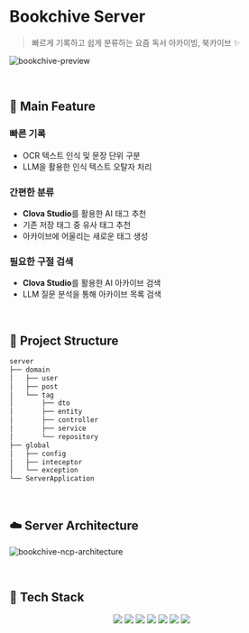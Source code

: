 # Bookchive Server

> 빠르게 기록하고 쉽게 분류하는 요즘 독서 아카이빙, 북카이브 ✨

![bookchive-preview](https://github.com/user-attachments/assets/418e0171-b92d-4529-b3ff-6f4b32e5faf2)

<br>

## 📓 Main Feature

### 빠른 기록
- OCR 텍스트 인식 및 문장 단위 구분
- LLM을 활용한 인식 텍스트 오탈자 처리

### 간편한 분류
- **Clova Studio**를 활용한 AI 태그 추천
- 기존 저장 태그 중 유사 태그 추천
- 아카이브에 어울리는 새로운 태그 생성

### 필요한 구절 검색
- **Clova Studio**를 활용한 AI 아카이브 검색
- LLM 질문 분석을 통해 아카이브 목록 검색

<br>

## 📂 Project Structure

```markdown
server
├── domain
│   ├── user
│   ├── post
│   └── tag
│       ├── dto
│       ├── entity
│       ├── controller
│       ├── service
│       └── repository
├── global
│   ├── config
│   ├── inteceptor
│   └── exception
└── ServerApplication
```

<br>

## ☁️ Server Architecture
![bookchive-ncp-architecture](https://github.com/user-attachments/assets/7d1befa5-007e-4db7-a85e-23f1013f2c7b)

<!--
<br>

## 📃 Database Schema

<br>

## 💻 Getting Started
-->

<br>

## 🔨 Tech Stack

<p align="center">
  <img src="https://img.shields.io/badge/Spring Boot-6DB33F?style=flat-square&logo=springboot&logoColor=white"/>
  <img src="https://img.shields.io/badge/Hibernate-59666C?style=flat-square&logo=hibernate&logoColor=white"/>
  <img src="https://img.shields.io/badge/MySQL-4479A1?style=flat-square&logo=mysql&logoColor=white"/>
  <img src="https://img.shields.io/badge/JUnit5-25A162?style=flat-square&logo=junit5&logoColor=white"/>
  <img src="https://img.shields.io/badge/Github Actions-2088FF?style=flat-square&logo=githubactions&logoColor=white"/>
  <img src="https://img.shields.io/badge/Naver Cloud Platform-03C75A?style=flat-square&logo=naver&logoColor=white"/>
  <img src="https://img.shields.io/badge/Swagger-85EA2D?style=flat-square&logo=swagger&logoColor=white"/>
</p>
